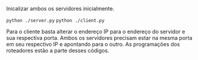 Inicalizar ambos os servidores inicialmente.

`python ./server.py`
`python ./client.py`

Para o cliente basta alterar o endereço IP para o endereço do servidor e sua respectiva porta.
Ambos os servidores precisam estar na mesma porta em seu respectivo IP e apontando para o outro.
As programações dos roteadores estão a parte desses códigos.
